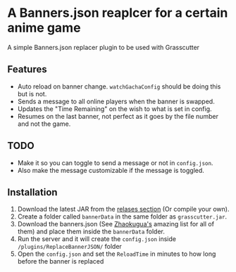 
# A Banners.json reaplcer for a certain anime game

A simple Banners.json replacer plugin to be used with Grasscutter
## Features

- Auto reload on banner change. `watchGachaConfig` should be doing this but is not.
- Sends a message to all online players when the banner is swapped.
- Updates the "Time Remaining" on the wish to what is set in config.
- Resumes on the last banner, not perfect as it goes by the file number and not the game.

## TODO
- Make it so you can toggle to send a message or not in `config.json`.
- Also make the message customizable if the message is toggled.
## Installation

1) Download the latest JAR from the [relases section](https://github.com/harry2258/BannerReplacerPlugin/releases/latest) (Or compile your own).
2) Create a folder called `bannerData` in the same folder as `grasscutter.jar`.
3) Download the banners.json (See [Zhaokugua's](https://github.com/Zhaokugua/Grasscutter_Banners) amazing list for all of them) and place them inside the `bannerData` folder.
4) Run the server and it will create the `config.json` inside `/plugins/ReplaceBannerJSON/` folder
5) Open the `config.json` and set the `ReloadTime` in minutes to how long before the banner is replaced